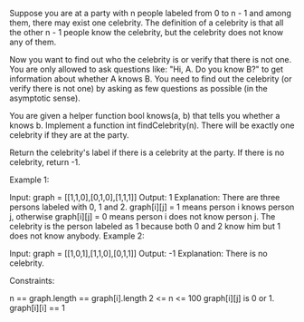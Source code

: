 Suppose you are at a party with n people labeled from 0 to n - 1 and among them, there may exist one celebrity. The
definition of a celebrity is that all the other n - 1 people know the celebrity, but the celebrity does not know any of
them.

Now you want to find out who the celebrity is or verify that there is not one. You are only allowed to ask questions
like: "Hi, A. Do you know B?" to get information about whether A knows B. You need to find out the celebrity (or verify
there is not one) by asking as few questions as possible (in the asymptotic sense).

You are given a helper function bool knows(a, b) that tells you whether a knows b. Implement a function int
findCelebrity(n). There will be exactly one celebrity if they are at the party.

Return the celebrity's label if there is a celebrity at the party. If there is no celebrity, return -1.

Example 1:

Input: graph = [[1,1,0],[0,1,0],[1,1,1]]
Output: 1
Explanation: There are three persons labeled with 0, 1 and 2. graph[i][j] = 1 means person i knows person j, otherwise
graph[i][j] = 0 means person i does not know person j. The celebrity is the person labeled as 1 because both 0 and 2
know him but 1 does not know anybody.
Example 2:

Input: graph = [[1,0,1],[1,1,0],[0,1,1]]
Output: -1
Explanation: There is no celebrity.

Constraints:

n == graph.length == graph[i].length
2 <= n <= 100
graph[i][j] is 0 or 1.
graph[i][i] == 1